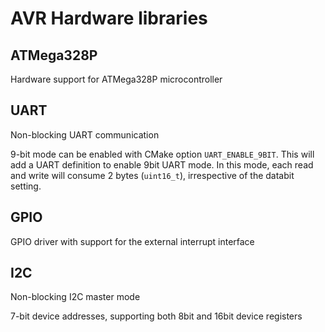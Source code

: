 # AVR Hardware libraries

## ATMega328P
Hardware support for ATMega328P microcontroller

## UART
Non-blocking UART communication

9-bit mode can be enabled with CMake option `UART_ENABLE_9BIT`. This will add a UART definition to enable 9bit UART mode.
In this mode, each read and write will consume 2 bytes (`uint16_t`), irrespective of the databit setting.

## GPIO
GPIO driver with support for the external interrupt interface

## I2C
Non-blocking I2C master mode

7-bit device addresses, supporting both 8bit and 16bit device registers
